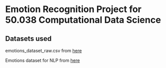 # Emotion Recognition Project for 50.038 Computational Data Science

## Datasets used

emotions_dataset_raw.csv from [here](https://github.com/Jcharis/end2end-nlp-project/blob/main/notebooks/data/emotion_dataset_raw.csv)

Emotions dataset for NLP from [here](https://www.kaggle.com/praveengovi/emotions-dataset-for-nlp)
